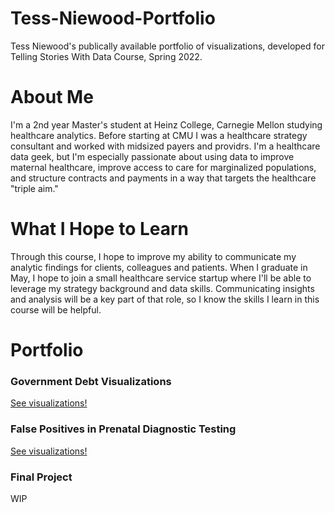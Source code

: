 # Tess-Niewood-Portfolio
Tess Niewood's publically available portfolio of visualizations, developed for Telling Stories With Data Course, Spring 2022. 

# About Me
I'm a 2nd year Master's student at Heinz College, Carnegie Mellon studying healthcare analytics.  Before starting at CMU I was a healthcare strategy consultant and worked with midsized payers and providrs.  I'm a healthcare data geek, but I'm especially passionate about using data to improve maternal healthcare, improve access to care for marginalized populations, and structure contracts and payments in a way that targets the healthcare "triple aim." 

# What I Hope to Learn
Through this course, I hope to improve my ability to communicate my analytic findings for clients, colleagues and patients.  When I graduate in May, I hope to join a small healthcare service startup where I'll be able to leverage my strategy background and data skills.  Communicating insights and analysis will be a key part of that role, so I know the skills I learn in this course will be helpful. 

# Portfolio
### Government Debt Visualizations
[See visualizations!](/govtdebt.md)

### False Positives in Prenatal Diagnostic Testing
[See visualizations!](/assignment3.md)

### Final Project
WIP
